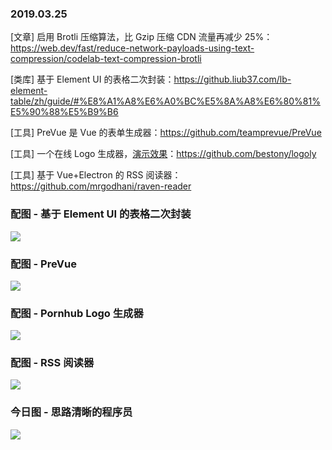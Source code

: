 ### 2019.03.25

[文章] 启用 Brotli 压缩算法，比 Gzip 压缩 CDN 流量再减少 25%：<https://web.dev/fast/reduce-network-payloads-using-text-compression/codelab-text-compression-brotli>

[类库] 基于 Element UI 的表格二次封装：<https://github.liub37.com/lb-element-table/zh/guide/#%E8%A1%A8%E6%A0%BC%E5%8A%A8%E6%80%81%E5%90%88%E5%B9%B6>

[工具] PreVue 是 Vue 的表单生成器：<https://github.com/teamprevue/PreVue>

[工具] 一个在线 Logo 生成器，[演示效果](https://logoly.pro/)：<https://github.com/bestony/logoly>

[工具] 基于 Vue+Electron 的 RSS 阅读器：<https://github.com/mrgodhani/raven-reader>

### 配图 - 基于 Element UI 的表格二次封装
![](https://ws1.sinaimg.cn/large/62bfa70bly1g1esqpg0ccj21741320ys.jpg)

### 配图 - PreVue
![](https://camo.githubusercontent.com/da23f9b739842573c5a96505c3475f35f108db41/687474703a2f2f672e7265636f726469742e636f2f4136724f51524a564f632e676966)

### 配图 - Pornhub Logo 生成器
![](https://camo.githubusercontent.com/7aa48b5a00c5561ddeebd84f4da746da89ed7efd/68747470733a2f2f692e6c6f6c692e6e65742f323031392f30332f32342f356339366530326539376166662e706e67)

### 配图 - RSS 阅读器
![](https://raw.githubusercontent.com/mrgodhani/raven-reader/master/newscreenshot.png)

### 今日图 - 思路清晰的程序员
![](https://user-gold-cdn.xitu.io/2019/3/25/169b24ab12dcaeab?imageView2/2/w/800/q/100)
